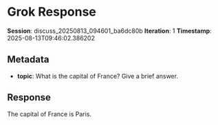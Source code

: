 # Grok Response

**Session**: discuss_20250813_094601_ba6dc80b
**Iteration**: 1
**Timestamp**: 2025-08-13T09:46:02.386202

## Metadata
- **topic**: What is the capital of France? Give a brief answer.

## Response

The capital of France is Paris.